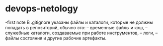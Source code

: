 # devops-netology
-first note
В .gitignore указаны файлы и каталоги, которые не должны попадать в репозиторий, обычно это:
– временные файлы и кэш,
– служебные каталоги, создаваемые при работе инструментов,
– логи,
– файлы состояния и другие рабочие артефакты.

